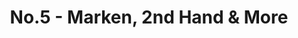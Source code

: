 ---
title: "No.5 - Marken, 2nd Hand & More"
url: /berlin/no-5-marken-2nd-hand-und-more/
shop: Kleidung
---